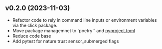 ## v0.2.0 (2023-11-03)

- Refactor code to rely in command line inputs or environment variables via the click package.
- Move package managemnet to `poetry`` and [pyproject.toml](pyproject.toml)
- Reduce code base
- Add pytest for nature trust sensor_submerged flags
